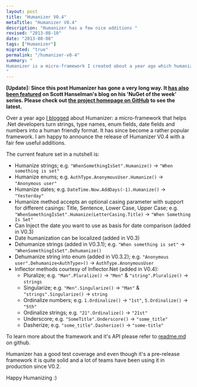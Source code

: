 ```yaml
---
layout: post
title: "Humanizer V0.4"
metaTitle: "Humanizer V0.4"
description: "Humanizer has a few nice additions "
revised: "2013-08-10"
date: "2013-08-08"
tags: ["Humanizer"]
migrated: "true"
permalink: "/humanizer-v0-4"
summary: "
Humanizer is a micro-framework I created about a year ago which humanized strings, type names, dates, enums. Now Humanizer v0.4 is released which has a few nice additions.
"
---
```


**[Update]: Since this post Humanizer has gone a very long way. It [has also been featured](http://www.hanselman.com/blog/NuGetPackageOfTheWeekHumanizerMakesNETDataTypesMoreHuman.aspx) on Scott Hanselman's blog on his 'NuGet of the week' series. Please check out [the project homepage on GitHub](http://github.com/MehdiK/Humanizer) to see the latest.**

Over a year ago [I blogged](/introducing-humanizer) about Humanizer: a micro-framework that helps .Net developers turn strings, type names, enum fields, date fields and numbers into a human friendly format. It has since become a rather popular framework. I am happy to announce the release of Humanizer V0.4 with a fair few useful additions.

The current feature set in a nutshell is:

 * Humanize strings; e.g. `"WhenSomethingIsSet".Humanize()` -> `"When something is set"`
 * Humanize enums; e.g. `AuthType.AnonymousUser.Humanize()` -> `"Anonymous user"`
 * Humanize dates; e.g. `DateTime.Now.AddDays(-1).Humanize()` -> `"Yesterday"`
 * Humanize method accepts an optional casing parameter with support for different casings: Title, Sentence, Lower Case, Upper Case; e.g. `"WhenSomethingIsSet".Humanize(LetterCasing.Title)` -> `"When Something Is Set"`
 * Can Inject the date you want to use as basis for date comparison (added in V0.3)
 * Date humanization can be localized (added in V0.3)
 * Dehumanize strings (added in V0.3.1); e.g. `"When something is set"` -> `"WhenSomethingIsSet".Dehumanize()`
 * Dehumanize string into enum (added in V0.3.2); e.g. `"Anonymous user".Dehumanize<AuthType>()` ->  `AuthType.AnonymousUser`
 * Inflector methods courtesy of Inflector.Net (added in V0.4):
	 * Pluralize; e.g. `"Man".Pluralize()` -> `"Men"` & `"string".Pluralize()` -> `strings`
	 * Singularize; e.g. `"Men".Singularize()` -> `"Man"` & `"strings".Singularize()` -> `string`
	 * Ordinalize numbers; e.g. `1.Ordinalize()` -> `"1st"`, `5.Ordinalize()` -> `"5th"`
	 * Ordinalize strings; e.g. `"21".Ordinalize()` -> `"21st"`
	 * Underscore; e.g. `"SomeTitle".Underscore()` -> `"some_title"`
	 * Dasherize; e.g. `"some_title".Dasherize()` ->  `"some-title"`

To learn more about the framework and it's API please refer to [readme.md](https://github.com/MehdiK/Humanizer) on github.

Humanizer has a good test coverage and even though it's a pre-release framework it is quite solid and a lot of teams have been using it in production since V0.2.

Happy Humanizing :)
